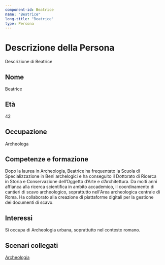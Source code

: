 ```yaml
---
component-id: Beatrice
name: "Beatrice"
long-title: "Beatrice"
type: Persona
---
```


# Descrizione della Persona

Descrizione di Beatrice

## Nome
Beatrice

## Età
42

## Occupazione
Archeologa

## Competenze e formazione
Dopo la laurea in Archeologia, Beatrice ha frequentato la Scuola di Specializzazione in Beni archelogici e ha conseguito il Dottorato di Ricerca in Storia e Conservazione dell’Oggetto d’Arte e d’Architettura. Da molti anni affianca alla ricerca scientifica in ambito accademico, il coordinamento di cantieri di scavo archeologico, soprattutto nell'Area archeologica centrale di Roma. Ha collaborato alla creazione di piattaforme digitali per la gestione dei documenti di scavo. 

## Interessi
Si occupa di Archeologia urbana, soprattutto nel contesto romano.

## Scenari collegati
[Archeologia](https://github.com/read-project/stories/blob/main/Scenario/Catalogazione.md)
